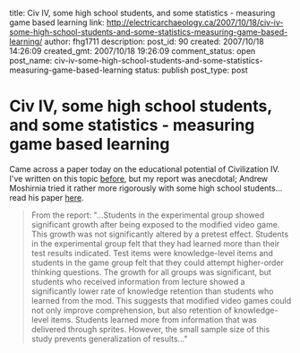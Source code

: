 title: Civ IV, some high school students, and some statistics - measuring game based learning
link: http://electricarchaeology.ca/2007/10/18/civ-iv-some-high-school-students-and-some-statistics-measuring-game-based-learning/
author: fhg1711
description: 
post_id: 90
created: 2007/10/18 14:26:09
created_gmt: 2007/10/18 19:26:09
comment_status: open
post_name: civ-iv-some-high-school-students-and-some-statistics-measuring-game-based-learning
status: publish
post_type: post

# Civ IV, some high school students, and some statistics - measuring game based learning

Came across a paper today on the educational potential of Civilization IV. I've written on this topic [before](http://www.hca.heacademy.ac.uk/resources/case_Studies/Re-Playing_History-The_Year_of_the_Four_Emperors_and_Civilization_IV.php?id=337), but my report was anecdotal; Andrew Moshirnia tried it rather more rigorously with some high school students... read his paper [here](http://proceedings.informingscience.org/InSITE2007/IISITv4p511-521Mosh288.pdf). 

> From the report: "...Students in the experimental group showed significant growth after being exposed to the modified video game. This growth was not significantly altered by a pretest effect. Students in the experimental group felt that they had learned more than their test results indicated. Test items were knowledge-level items and students in the game group felt that they could attempt higher-order thinking questions. The growth for all groups was significant, but students who received information from lecture showed a significantly lower rate of knowledge retention than students who learned from the mod. This suggests that modified video games could not only improve comprehension, but also retention of knowledge-level items. Students learned more from information that was delivered through sprites. However, the small sample size of this study prevents generalization of results..."